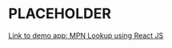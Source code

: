 # PLACEHOLDER

[Link to demo app: MPN Lookup using React JS](https://jonathan-gartland.github.io/practice-pages)
